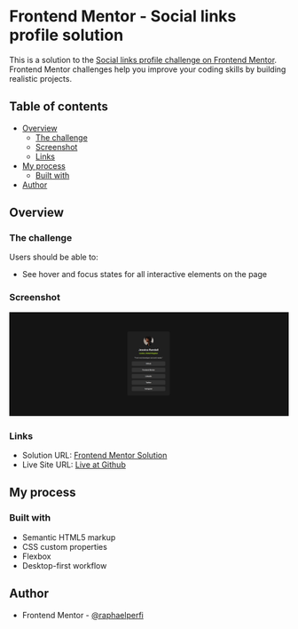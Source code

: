 # Frontend Mentor - Social links profile solution

This is a solution to the [Social links profile challenge on Frontend Mentor](https://www.frontendmentor.io/challenges/social-links-profile-UG32l9m6dQ). Frontend Mentor challenges help you improve your coding skills by building realistic projects.

## Table of contents

- [Overview](#overview)
  - [The challenge](#the-challenge)
  - [Screenshot](#screenshot)
  - [Links](#links)
- [My process](#my-process)
  - [Built with](#built-with)
- [Author](#author)

## Overview

### The challenge

Users should be able to:

- See hover and focus states for all interactive elements on the page

### Screenshot

![](./design/screenshot-desktop.png)

### Links

- Solution URL: [Frontend Mentor Solution](https://github.com/raphaelperfi/frontendmentor/tree/main/newbie/sociallinksprofile)
- Live Site URL: [Live at Github](https://raphaelperfi.github.io/frontendmentor/newbie/sociallinksprofile)

## My process

### Built with

- Semantic HTML5 markup
- CSS custom properties
- Flexbox
- Desktop-first workflow

## Author

- Frontend Mentor - [@raphaelperfi](https://www.frontendmentor.io/profile/raphaelperfi)

